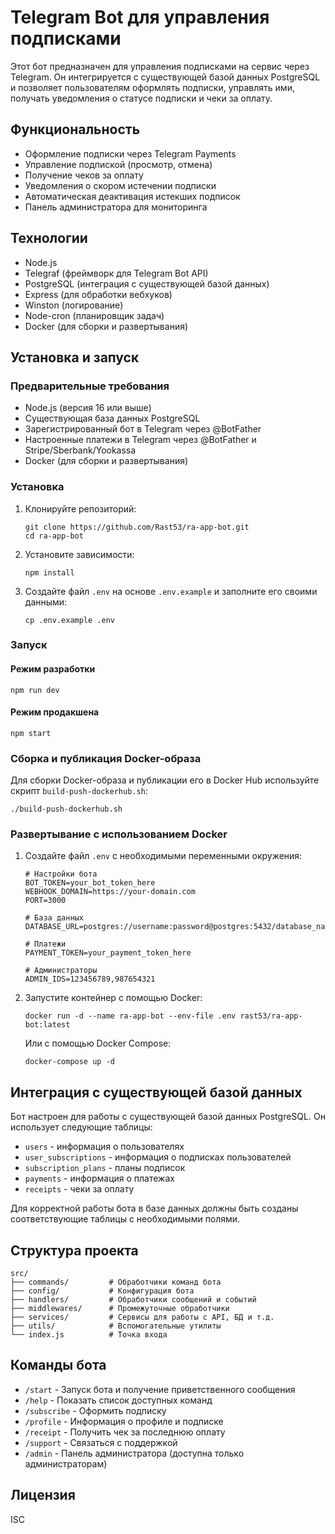 # Telegram Bot для управления подписками

Этот бот предназначен для управления подписками на сервис через Telegram. Он интегрируется с существующей базой данных PostgreSQL и позволяет пользователям оформлять подписки, управлять ими, получать уведомления о статусе подписки и чеки за оплату.

## Функциональность

- Оформление подписки через Telegram Payments
- Управление подпиской (просмотр, отмена)
- Получение чеков за оплату
- Уведомления о скором истечении подписки
- Автоматическая деактивация истекших подписок
- Панель администратора для мониторинга

## Технологии

- Node.js
- Telegraf (фреймворк для Telegram Bot API)
- PostgreSQL (интеграция с существующей базой данных)
- Express (для обработки вебхуков)
- Winston (логирование)
- Node-cron (планировщик задач)
- Docker (для сборки и развертывания)

## Установка и запуск

### Предварительные требования

- Node.js (версия 16 или выше)
- Существующая база данных PostgreSQL
- Зарегистрированный бот в Telegram через @BotFather
- Настроенные платежи в Telegram через @BotFather и Stripe/Sberbank/Yookassa
- Docker (для сборки и развертывания)

### Установка

1. Клонируйте репозиторий:
   ```
   git clone https://github.com/Rast53/ra-app-bot.git
   cd ra-app-bot
   ```

2. Установите зависимости:
   ```
   npm install
   ```

3. Создайте файл `.env` на основе `.env.example` и заполните его своими данными:
   ```
   cp .env.example .env
   ```

### Запуск

#### Режим разработки

```
npm run dev
```

#### Режим продакшена

```
npm start
```

### Сборка и публикация Docker-образа

Для сборки Docker-образа и публикации его в Docker Hub используйте скрипт `build-push-dockerhub.sh`:

```
./build-push-dockerhub.sh
```

### Развертывание с использованием Docker

1. Создайте файл `.env` с необходимыми переменными окружения:
   ```
   # Настройки бота
   BOT_TOKEN=your_bot_token_here
   WEBHOOK_DOMAIN=https://your-domain.com
   PORT=3000
   
   # База данных
   DATABASE_URL=postgres://username:password@postgres:5432/database_name
   
   # Платежи
   PAYMENT_TOKEN=your_payment_token_here
   
   # Администраторы
   ADMIN_IDS=123456789,987654321
   ```

2. Запустите контейнер с помощью Docker:
   ```
   docker run -d --name ra-app-bot --env-file .env rast53/ra-app-bot:latest
   ```

   Или с помощью Docker Compose:
   ```
   docker-compose up -d
   ```

## Интеграция с существующей базой данных

Бот настроен для работы с существующей базой данных PostgreSQL. Он использует следующие таблицы:

- `users` - информация о пользователях
- `user_subscriptions` - информация о подписках пользователей
- `subscription_plans` - планы подписок
- `payments` - информация о платежах
- `receipts` - чеки за оплату

Для корректной работы бота в базе данных должны быть созданы соответствующие таблицы с необходимыми полями.

## Структура проекта

```
src/
├── commands/         # Обработчики команд бота
├── config/           # Конфигурация бота
├── handlers/         # Обработчики сообщений и событий
├── middlewares/      # Промежуточные обработчики
├── services/         # Сервисы для работы с API, БД и т.д.
├── utils/            # Вспомогательные утилиты
└── index.js          # Точка входа
```

## Команды бота

- `/start` - Запуск бота и получение приветственного сообщения
- `/help` - Показать список доступных команд
- `/subscribe` - Оформить подписку
- `/profile` - Информация о профиле и подписке
- `/receipt` - Получить чек за последнюю оплату
- `/support` - Связаться с поддержкой
- `/admin` - Панель администратора (доступна только администраторам)

## Лицензия

ISC 